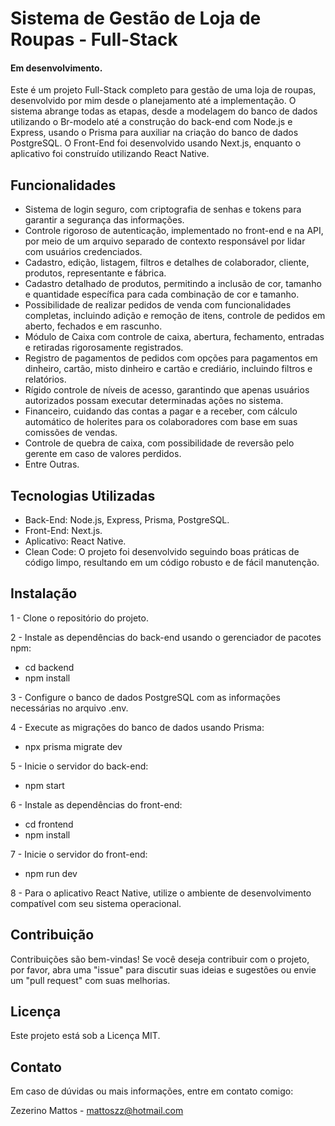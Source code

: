 # Sistema de Gestão de Loja de Roupas - Full-Stack
#### Em desenvolvimento.

Este é um projeto Full-Stack completo para gestão de uma loja de roupas, desenvolvido por mim desde o planejamento até a implementação. O sistema abrange todas as etapas, desde a modelagem do banco de dados utilizando o Br-modelo até a construção do back-end com Node.js e Express, usando o Prisma para auxiliar na criação do banco de dados PostgreSQL. O Front-End foi desenvolvido usando Next.js, enquanto o aplicativo foi construído utilizando React Native.

## Funcionalidades

- Sistema de login seguro, com criptografia de senhas e tokens para garantir a segurança das informações.
- Controle rigoroso de autenticação, implementado no front-end e na API, por meio de um arquivo separado de contexto responsável por lidar com usuários credenciados.
- Cadastro, edição, listagem, filtros e detalhes de colaborador, cliente, produtos, representante e fábrica.
- Cadastro detalhado de produtos, permitindo a inclusão de cor, tamanho e quantidade específica para cada combinação de cor e tamanho.
- Possibilidade de realizar pedidos de venda com funcionalidades completas, incluindo adição e remoção de itens, controle de pedidos em aberto, fechados e em rascunho.
- Módulo de Caixa com controle de caixa, abertura, fechamento, entradas e retiradas rigorosamente registrados.
- Registro de pagamentos de pedidos com opções para pagamentos em dinheiro, cartão, misto dinheiro e cartão e crediário, incluindo filtros e relatórios.
- Rígido controle de níveis de acesso, garantindo que apenas usuários autorizados possam executar determinadas ações no sistema.
- Financeiro, cuidando das contas a pagar e a receber, com cálculo automático de holerites para os colaboradores com base em suas comissões de vendas.
- Controle de quebra de caixa, com possibilidade de reversão pelo gerente em caso de valores perdidos.
- Entre Outras.

## Tecnologias Utilizadas

- Back-End: Node.js, Express, Prisma, PostgreSQL.
- Front-End: Next.js.
- Aplicativo: React Native.
- Clean Code: O projeto foi desenvolvido seguindo boas práticas de código limpo, resultando em um código robusto e de fácil manutenção.

## Instalação

1 - Clone o repositório do projeto.

2 - Instale as dependências do back-end usando o gerenciador de pacotes npm:
- cd backend
- npm install

3 - Configure o banco de dados PostgreSQL com as informações necessárias no arquivo .env.

4 - Execute as migrações do banco de dados usando Prisma:
- npx prisma migrate dev

5 - Inicie o servidor do back-end:
- npm start

6 - Instale as dependências do front-end:
- cd frontend
- npm install

7 - Inicie o servidor do front-end:
- npm run dev

8 - Para o aplicativo React Native, utilize o ambiente de desenvolvimento compatível com seu sistema operacional.

## Contribuição

Contribuições são bem-vindas! Se você deseja contribuir com o projeto, por favor, abra uma "issue" para discutir suas ideias e sugestões ou envie um "pull request" com suas melhorias.

## Licença

Este projeto está sob a Licença MIT.

## Contato
Em caso de dúvidas ou mais informações, entre em contato comigo:

Zezerino Mattos - mattoszz@hotmail.com
